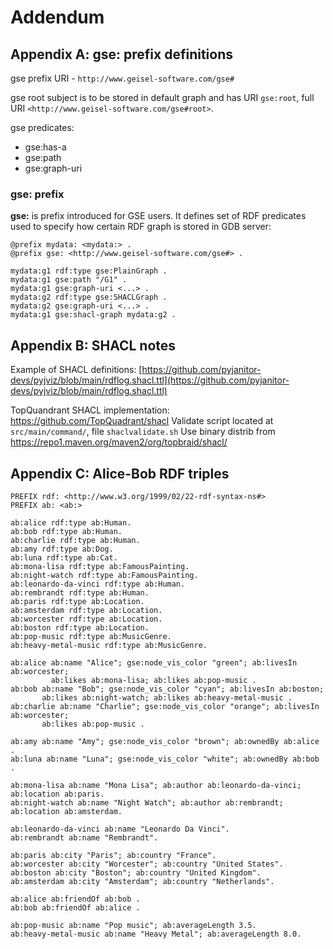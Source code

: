 # Addendum
## Appendix A: gse: prefix definitions

gse prefix URI - `http://www.geisel-software.com/gse#`

gse root subject is to be stored in default graph and has URI `gse:root`, full URI `<http://www.geisel-software.com/gse#root>`.

gse predicates:

- gse:has-a
- gse:path
- gse:graph-uri

### gse: prefix

**gse:** is prefix introduced for GSE users. It defines set of RDF predicates used to specify how certain RDF graph is stored in GDB server:
```
@prefix mydata: <mydata:> .
@prefix gse: <http://www.geisel-software.com/gse#> .

mydata:g1 rdf:type gse:PlainGraph .
mydata:g1 gse:path "/G1" .
mydata:g1 gse:graph-uri <...> .
mydata:g2 rdf:type gse:SHACLGraph .
mydata:g2 gse:graph-uri <...> .
mydata:g1 gse:shacl-graph mydata:g2 .
```

## Appendix B: SHACL notes

Example of SHACL definitions: [https://github.com/pyjanitor-devs/pyjviz/blob/main/rdflog.shacl.ttl](https://github.com/pyjanitor-devs/pyjviz/blob/main/rdflog.shacl.ttl)

TopQuandrant SHACL implementation: https://github.com/TopQuadrant/shacl
Validate script located at `src/main/command/`, file `shaclvalidate.sh`
Use binary distrib from https://repo1.maven.org/maven2/org/topbraid/shacl/

## Appendix C: Alice-Bob RDF triples

```
PREFIX rdf: <http://www.w3.org/1999/02/22-rdf-syntax-ns#>
PREFIX ab: <ab:>

ab:alice rdf:type ab:Human.
ab:bob rdf:type ab:Human.
ab:charlie rdf:type ab:Human.
ab:amy rdf:type ab:Dog.
ab:luna rdf:type ab:Cat.
ab:mona-lisa rdf:type ab:FamousPainting.
ab:night-watch rdf:type ab:FamousPainting.
ab:leonardo-da-vinci rdf:type ab:Human.
ab:rembrandt rdf:type ab:Human.
ab:paris rdf:type ab:Location.
ab:amsterdam rdf:type ab:Location.
ab:worcester rdf:type ab:Location.
ab:boston rdf:type ab:Location.
ab:pop-music rdf:type ab:MusicGenre.
ab:heavy-metal-music rdf:type ab:MusicGenre.

ab:alice ab:name "Alice"; gse:node_vis_color "green"; ab:livesIn ab:worcester;
         ab:likes ab:mona-lisa; ab:likes ab:pop-music .
ab:bob ab:name "Bob"; gse:node_vis_color "cyan"; ab:livesIn ab:boston;
       ab:likes ab:night-watch; ab:likes ab:heavy-metal-music .
ab:charlie ab:name "Charlie"; gse:node_vis_color "orange"; ab:livesIn ab:worcester;
       ab:likes ab:pop-music .

ab:amy ab:name "Amy"; gse:node_vis_color "brown"; ab:ownedBy ab:alice .
ab:luna ab:name "Luna"; gse:node_vis_color "white"; ab:ownedBy ab:bob .

ab:mona-lisa ab:name "Mona Lisa"; ab:author ab:leonardo-da-vinci; ab:location ab:paris.
ab:night-watch ab:name "Night Watch"; ab:author ab:rembrandt; ab:location ab:amsterdam.

ab:leonardo-da-vinci ab:name "Leonardo Da Vinci".
ab:rembrandt ab:name "Rembrandt".

ab:paris ab:city "Paris"; ab:country "France".
ab:worcester ab:city "Worcester"; ab:country "United States".
ab:boston ab:city "Boston"; ab:country "United Kingdom".
ab:amsterdam ab:city "Amsterdam"; ab:country "Netherlands".

ab:alice ab:friendOf ab:bob .
ab:bob ab:friendOf ab:alice .

ab:pop-music ab:name "Pop music"; ab:averageLength 3.5.
ab:heavy-metal-music ab:name "Heavy Metal"; ab:averageLength 8.0.

```
